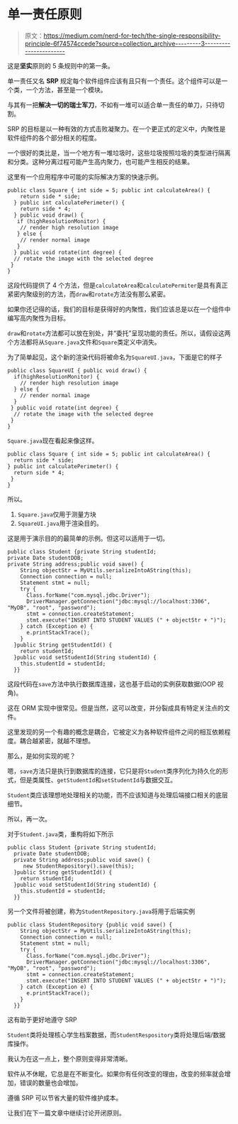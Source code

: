 # 单一责任原则

> 原文：<https://medium.com/nerd-for-tech/the-single-responsibility-principle-6f74574ccede?source=collection_archive---------3----------------------->

这是**坚实**原则的 5 条规则中的第一条。

单一责任又名 **SRP** 规定每个软件组件应该有且只有一个责任。这个组件可以是一个类，一个方法，甚至是一个模块。

与其有一把**解决一切的瑞士军刀**，不如有一堆可以适合单一责任的单刀，只待切割。

SRP 的目标是以一种有效的方式击败凝聚力。在一个更正式的定义中，内聚性是软件组件的各个部分相关的程度。

一个很好的类比是，当一个地方有一堆垃圾时，这些垃圾按照垃圾的类型进行隔离和分类。这种分离过程可能产生高内聚力，也可能产生相反的结果。

这里有一个应用程序中可能的实际解决方案的快速示例。

```
public class Square { int side = 5; public int calculateArea() {
    return side * side;
  } public int calculatePerimeter() {
    return side * 4;
  } public void draw() {
   if (highResolutionMonitor) {
    // render high resolution image
   } else {
    // render normal image
   }
  } public void rotate(int degree) {
  // rotate the image with the selected degree
 }
}
```

这段代码提供了 4 个方法，但是`calculateArea`和`calculatePermiter`是具有真正紧密内聚级别的方法，而`draw`和`rotate`方法没有那么紧密。

如果你还记得的话，我们的目标是获得好的内聚性，我们应该总是以在一个组件中编写高内聚性为目标。

`draw`和`rotate`方法都可以放在别处，并“委托”呈现功能的责任。所以，请假设这两个方法都将从`Square.java`文件和`Square`类定义中消失。

为了简单起见，这个新的渲染代码将被命名为`SquareUI.java`，下面是它的样子

```
public class SquareUI { public void draw() {
  if(highResolutionMonitor) {
    // render high resolution image
  } else {
    // render normal image
  }
 } public void rotate(int degree) {
  // rotate the image with the selected degree
 }
}
```

`Square.java`现在看起来像这样。

```
public class Square { int side = 5; public int calculateArea() {
  return side * side;
} public int calculatePerimeter() {
  return side * 4;
 }
}
```

所以。

1.  `Square.java`仅用于测量方块
2.  `SquareUI.java`用于渲染目的。

这是用于演示目的的最简单的示例。但这可以适用于一切。

```
public class Student {private String studentId;
private Date studentDOB;
private String address;public void save() {
    String objectStr = MyUtils.serializeIntoAString(this);
    Connection connection = null;
    Statement stmt = null;
    try {
      Class.forName("com.mysql.jdbc.Driver");
      DriverManager.getConnection("jdbc:mysql://localhost:3306", "MyDB", "root", "password");
      stmt = connection.createStatement;
      stmt.execute("INSERT INTO STUDENT VALUES (" + objectStr + ")");
    } catch (Exception e) {
      e.printStackTrace();
    }
  }public String getStudentId() {
    return studentId;
  }public void setStudentId(String studentId) {
    this.studentId = studentId;
  }}
```

这段代码在`save`方法中执行数据库连接，这也基于启动的实例获取数据(OOP 视角)。

这在 ORM 实现中很常见。但是当然，这可以改变，并分裂成具有特定关注点的文件。

这里发现的另一个有趣的概念是耦合，它被定义为各种软件组件之间的相互依赖程度。耦合越紧密，就越不理想。

那么，是如何实现的呢？

嗯，`save`方法只是执行到数据库的连接，它只是将`Student`类序列化为持久化的形式，但是类属性、`getStudentId`和`setStudentId`与数据交互。

`Student`类应该理想地处理相关的功能，而不应该知道与处理后端接口相关的底层细节。

所以，再一次。

对于`Student.java`类，重构将如下所示

```
public class Student {private String studentId;
  private Date studentDOB;
  private String address;public void save() {
     new StudentRepository().save(this);
  }public String getStudentId() {
    return studentId;
  }public void setStudentId(String studentId) {
    this.studentId = studentId;
  }}
```

另一个文件将被创建，称为`StudentRepository.java`将用于后端实例

```
public class StudentRepository {public void save() {
    String objectStr = MyUtils.serializeIntoAString(this);
    Connection connection = null;
    Statement stmt = null;
    try {
      Class.forName("com.mysql.jdbc.Driver");
      DriverManager.getConnection("jdbc:mysql://localhost:3306", "MyDB", "root", "password");
      stmt = connection.createStatement;
      stmt.execute("INSERT INTO STUDENT VALUES (" + objectStr + ")");
    } catch (Exception e) {
      e.printStackTrace();
    }
  }}
```

这有助于更好地遵守 SRP

`Student`类将处理核心学生档案数据，而`StudentRespository`类将处理后端/数据库操作。

我认为在这一点上，整个原则变得非常清晰。

软件从不休眠，它总是在不断变化。如果你有任何改变的理由，改变的频率就会增加，错误的数量也会增加。

遵循 SRP 可以节省大量的软件维护成本。

让我们在下一篇文章中继续讨论开闭原则。